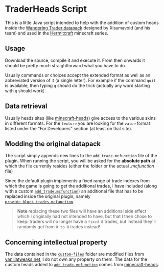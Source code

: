 # TraderHeads Script
This is a little Java script intended to help with the addition of 
custom heads inside the [Wandering Trader datapack](https://vanillatweaks.net/picker/datapacks/) 
designed by Xisumavoid (and his team)
and used in the [Hermitcraft](https://hermitcraft.com/) minecraft series.

## Usage
Download the source, compile it and execute it. From then
onwards it should be pretty much straightforward what you have to do.

Usually commands or choices accept the extended format as well as an
abbreviated version of it (a single letter). For example if the command `quit`
is available, then typing `q` should do the trick
(actually any word starting with `q` should work).

## Data retrieval
Usually heads sites (like [minecraft-heads](https://minecraft-heads.com/)) give access
to the various skins in different formats. For the `texture` you are looking for
the `value` format listed under the "For Developers" section (at least on that site).

## Modding the original datapack
The script simply appends new lines to the `add_trade.mcfunction` file of
the plugin. When running the script, you will be asked for
the **absolute path** at which the file currently resides 
(either the folder or the actual *.mcfunction* file)

Since the default plugin implements a fixed range of trade indexes from
which the game is going to get the additional trades, I have included
(along with a custom [`add_trade.mcfunction`](custom-files/add_trade.mcfunction))
an additional file that has to be replaced inside the original plugin, namely
[`provide_block_trades.mcfunction`](custom-files/provide_block_trades.mcfunction).

> **Note** replacing these two files will have an additional side effect
> which I originally had not intended to have, but that I then chose to keep: traders
> will no longer have a `fixed 8` trades, but instead they'll randomly get from `0 to 8`
> trades instead!

## Concerning intellectual property
The data contained in the [`custom-files`](custom-files) folder are modified files from [vanillatweaks.net](https://vanillatweaks.net/), I do not own any property on them. The data for the custom heads added to [`add_trade.mcfunction`](custom-heads/add_trade.mcfunction) comes from [minecraft-heads](https://minecraft-heads.com/).
